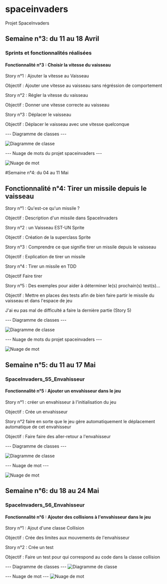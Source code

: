 # spaceinvaders
Projet SpaceInvaders


## Semaine n°3: du 11 au 18 Avril
### Sprints et fonctionnalités réalisées
#### Fonctionnalité n°3 : Choisir la vitesse du vaisseau

Story n°1 : Ajouter la vitesse au Vaisseau

Objectif : Ajouter une vitesse au vaisseau sans régréssion de comportement 

Story n°2 : Régler la vitesse du vaisseau

Objectif : Donner une vitesse correcte au vaisseau
  
Story n°3 : Déplacer le vaisseau

Objectif : Déplacer le vaisseau avec une vitesse quelconque

--- Diagramme de classes ---

![Diagramme de classe](https://github.com/Matheobranas/spaceinvaders/blob/master/Images/Diagramme_de_classe.gif)

--- Nuage de mots du projet spaceinvaders ---

![Nuage de mot](https://github.com/Matheobranas/spaceinvaders/blob/master/Images/Nuage%20de%20mot.PNG)

#Semaine n°4: du 04 au 11 Mai
## Fonctionnalité n°4: Tirer un missile depuis le vaisseau

Story n°1 : Qu'est-ce qu'un missile ?

Objectif : Description d'un missile dans SpaceInvaders

Story n°2 : un Vaisseau EST-UN Sprite

Objectif : Création de la superclass Sprite

Story n°3 : Comprendre ce que signifie tirer un missile depuis le vaisseau

Objectif : Explication de tirer un missile

Story n°4 : Tirer un missile en TDD

Objectif Faire tirer

Story n°5 : Des exemples pour aider à déterminer le(s) prochain(s) test(s)...

Objectif : Mettre en places des tests afin de bien faire partir le missile du vaisseau et dans l'espace de jeu

J'ai eu pas mal de difficulté a faire la dernière partie (Story 5)

--- Diagramme de classes ---

![Diagramme de classe](https://github.com/Matheobranas/spaceinvaders/blob/master/Images/Diagramme%20de%20classe%204.gif)

--- Nuage de mots du projet spaceinvaders ---

![Nuage de mot](https://github.com/Matheobranas/spaceinvaders/blob/master/Images/Nuage4.PNG)

## Semaine n°5: du 11 au 17 Mai
### SpaceInvaders_S5_Envahisseur
#### Fonctionnalité n°5 : Ajouter un envahisseur dans le jeu

Story n°1 : créer un envahisseur à l'initialisation du jeu

Objectif : Crée un envahisseur

Story n°2 faire en sorte que le jeu gère automatiquement le déplacement automatique de cet envahisseur

Objectif : Faire faire des aller-retour a l'envahisseur

--- Diagramme de classes ---

![Diagramme de classe](https://github.com/Matheobranas/spaceinvaders/blob/master/Images/diagrammefonctionnalit%C3%A95.gif)

--- Nuage de mot ---

![Nuage de mot](https://github.com/Matheobranas/spaceinvaders/blob/master/Images/Motfonction5.PNG)

## Semaine n°6: du 18 au 24 Mai
### SpaceInvaders_S6_Envahisseur
#### Fonctionnalité n°6 : Ajouter des collisions à l'envahisseur dans le jeu

Story n°1 : Ajout d'une classe Collision

Objectif : Crée des limites aux mouvements de l'envahisseur

Story n°2 : Crée un test 

Objectif : Faire un test pour qui correspond au code dans la classe collision

--- Diagramme de classes ---
![Diagramme de classe](https://github.com/Matheobranas/spaceinvaders/blob/master/Images/DiagrammeF6.gif)

--- Nuage de mot ---
![Nuage de mot](https://github.com/Matheobranas/spaceinvaders/blob/master/Images/NuageF6.PNG)


